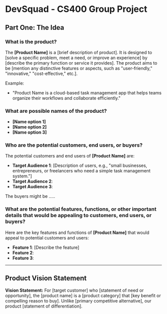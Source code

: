 # DevSquad - CS400 Group Project

## Part One: The Idea

### What is the product?

The **[Product Name]** is a [brief description of product]. It is designed to [solve a specific problem, meet a need, or improve an experience] by [describe the primary function or service it provides]. The product aims to be [mention any distinctive features or aspects, such as "user-friendly," "innovative," "cost-effective," etc.].

Example:

- "Product Name is a cloud-based task management app that helps teams organize their workflows and collaborate efficiently."

### What are possible names of the product?

- **[Name option 1]**
- **[Name option 2]**
- **[Name option 3]**

### Who are the potential customers, end users, or buyers?

The potential customers and end users of **[Product Name]** are:

- **Target Audience 1**: [Description of users, e.g., "small businesses, entrepreneurs, or freelancers who need a simple task management system."]
- **Target Audience 2**:
- **Target Audience 3**:

The buyers might be .....

### What are the potential features, functions, or other important details that would be appealing to customers, end users, or buyers?

Here are the key features and functions of **[Product Name]** that would appeal to potential customers and users:

- **Feature 1**: [Describe the feature]
- **Feature 2**:
- **Feature 3**:

---

## Product Vision Statement

**Vision Statement:**
For [target customer] who [statement of need or opportunity], the [product name] is a [product category] that [key benefit or compelling reason to buy]. Unlike [primary competitive alternative], our product [statement of differentiation].
